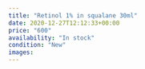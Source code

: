 ```yaml
---
title: "Retinol 1% in squalane 30ml"
date: 2020-12-27T12:12:33+00:00
price: "600"
availability: "In stock"
condition: "New"
images:
---
```


